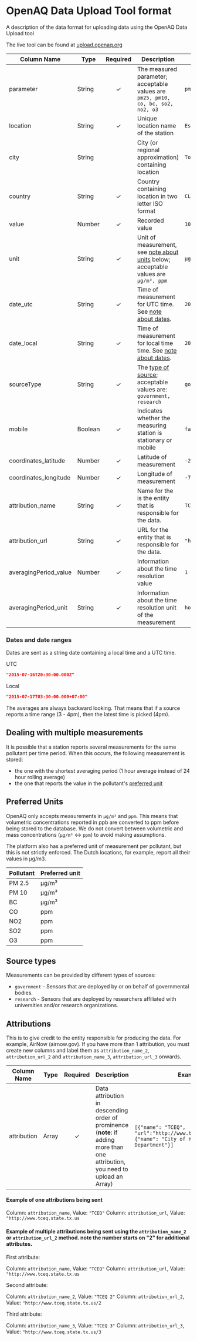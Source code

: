 # OpenAQ Data Upload Tool format

A description of the data format for uploading data using the OpenAQ Data Upload tool

The live tool can be found at [upload.openaq.org](https://upload.openaq.org)

|Column Name|Type|Required|Description|Example|
|---|---|:---:|---|---|
|parameter|String|✓|The measured parameter; acceptable values are `pm25, pm10, co, bc, so2, no2, o3`|`pm25`|
|location|String|✓|Unique location name of the station|`Escuela E-10`|
|city|String||City (or regional approximation) containing location|`Tocopilla`|
|country|String|✓|Country containing location in two letter ISO format|`CL`|
|value|Number|✓|Recorded value|`10.2`|
|unit|String|✓|Unit of measurement, see [note about units](https://github.com/openaq/openaq-data-format#preferred-units) below; acceptable values are `µg/m³, ppm`|`µg/m³`|
|date_utc|String|✓|Time of measurement for UTC time. See [note about dates](https://github.com/openaq/openaq-data-format#dates-and-date-ranges).|`2015-10-26T17:00:00.000Z`|
|date_local|String|✓|Time of measurement for local time time. See [note about dates](https://github.com/openaq/openaq-data-format#dates-and-date-ranges).|`2015-10-26T14:00:00-03:00`|
|sourceType|String|✓|The [type of source](https://github.com/openaq/openaq-data-format#source-types); acceptable values are: `government, research` | `government` |
|mobile|Boolean|✓|Indicates whether the measuring station is stationary or mobile|`false`|
|coordinates_latitude|Number|✓|Latitude of measurement|`-22.087`|
|coordinates_longitude|Number|✓|Longitude of measurement|`-70.193253`|
|attribution_name|String|✓|Name for the  is the entity that is responsible for the data.|`TCEQ`|
|attribution_url|String|✓|URL for the entity that is responsible for the data.|`"http://www.tceq.state.tx.us`|
|averagingPeriod_value|Number|✓|Information about the time resolution value|`1`|
|averagingPeriod_unit|String|✓|Information about the time resolution unit of the measurement|`hours`|


### Dates and date ranges
Dates are sent as a string date containing a local time and a UTC time.

UTC

```json
"2015-07-16T20:30:00.000Z"
```

Local

```json
"2015-07-17T03:30:00.000+07:00"
```

The averages are always backward looking. That means that if a source reports a time range (3 - 4pm), then the latest time is picked (4pm).

## Dealing with multiple measurements
It is possible that a station reports several measurements for the same pollutant per time period. When this occurs, the following measurement is stored:

- the one with the shortest averaging period (1 hour average instead of 24 hour rolling average)
- the one that reports the value in the pollutant's [preferred unit](https://github.com/openaq/openaq-data-format#preferred-units)

## Preferred Units
OpenAQ only accepts measurements in `µg/m³` and `ppm`. This means that volumetric concentrations reported in ppb are converted to ppm before being stored to the database. We do not convert between volumetric and mass concentrations (`µg/m³` <-> `ppm`) to avoid making assumptions.

The platform also has a preferred unit of measurement per pollutant, but this is not strictly enforced. The Dutch locations, for example, report all their values in µg/m3.

|Pollutant|Preferred unit|
|---|---|
|PM 2.5|µg/m³|
|PM 10|µg/m³|
|BC|µg/m³|
|CO|ppm|
|NO2|ppm|
|SO2|ppm|
|O3|ppm|

## Source types
Measurements can be provided by different types of sources:

- `government` - Sensors that are deployed by or on behalf of governmental bodies.
- `research` - Sensors that are deployed by researchers affiliated with universities and/or research organizations.

## Attributions

This is to give credit to the entity responsible for producing the data. For example, AirNow (airnow.gov). If you have more than 1 attribution, you must create new columns and label them as `attribution_name_2`, `attribution_url_2` and `attribution_name_3`, `attribution_url_3` onwards.

|Column Name|Type|Required|Description|Example|
|---|---|:---:|---|---|
|attribution|Array|✓|Data attribution in descending order of prominence (**note**: if adding more than one attribution, you need to upload an Array) |`[{"name": "TCEQ", "url":"http://www.tceq.state.tx.us"}, {"name": "City of Houston Health Department"}]`|

#### Example of one attributions being sent

Column: `attribution_name`, Value: `"TCEQ"`
Column: `attribution_url`, Value: `"http://www.tceq.state.tx.us`

#### Example of multiple attributions being sent using the `attribution_name_2` or `attribution_url_2` method. **note** the number starts on "2" for additional attributes.

First attribute: 

Column: `attribution_name`, Value: `"TCEQ"`
Column: `attribution_url`, Value: `"http://www.tceq.state.tx.us`


Second attribute: 

Column: `attribution_name_2`, Value: `"TCEQ 2"`
Column: `attribution_url_2`, Value: `"http://www.tceq.state.tx.us/2`

Third attribute:

Column: `attribution_name_3`, Value: `"TCEQ 3"`
Column: `attribution_url_3`, Value: `"http://www.tceq.state.tx.us/3`


